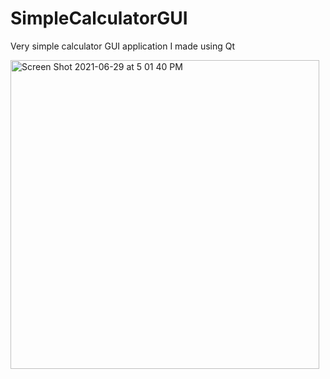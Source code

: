 # SimpleCalculatorGUI
Very simple calculator GUI application I made using Qt

<img width="494" alt="Screen Shot 2021-06-29 at 5 01 40 PM" src="https://user-images.githubusercontent.com/73256760/123882511-c517e300-d8fb-11eb-98f1-55847e630eed.png">

